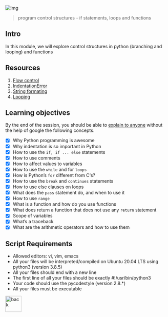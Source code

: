 ![img](https://assets.imaginablefutures.com/media/images/ALX_Logo.max-200x150.png)

> program control structures - if statements, loops and functions 

## Intro 
In this module, we will explore control structures in python (branching and looping) and functions 

## Resources 
1. [Flow control](https://docs.python.org/3/tutorial/controlflow.html)
2. [IndentationError](https://www.youtube.com/watch?v=1QXOd2ZQs-Q)
3. [String formating](https://www.digitalocean.com/community/tutorials/how-to-use-string-formatters-in-python-3)
4. [Looping](https://www.youtube.com/watch?v=swQEbZ6ez1I&list=PLGLfVvz_LVvTn3cK5e6LjhgGiSeVlIRwt&index=2)

## Learning objectives
By the end of the session, you should be able to [explain to anyone](https://fs.blog/feynman-learning-technique/) without the help of google the following concepts.

* [X] Why Python programming is awesome
* [X] Why indentation is so important in Python
* [X] How to use the ```if, if ... else``` statements
* [X] How to use comments
* [X] How to affect values to variables
* [X] How to use the ```while``` and for ```loops```
* [X] How is Python’s ```for``` different from C‘s?
* [X] How to use the ```break``` and ```continues``` statements
* [X] How to use else clauses on loops
* [X] What does the ```pass``` statement do, and when to use it
* [X] How to use ```range```
* [X] What is a function and how do you use functions
* [X] What does return a function that does not use any ```return``` statement
* [X] Scope of variables
* [X] What’s a traceback
* [X] What are the arithmetic operators and how to use them

## Script Requirements 
* Allowed editors: vi, vim, emacs
* All your files will be interpreted/compiled on Ubuntu 20.04 LTS using python3 (version 3.8.5)
* All your files should end with a new line
* The first line of all your files should be exactly #!/usr/bin/python3
* Your code should use the pycodestyle (version 2.8.*)
* All your files must be executable

<a href="../0x01-python-if_else_loops_functions"><img src="https://www.svgrepo.com/show/94045/back.svg" alt="back" width="50px"></a>

